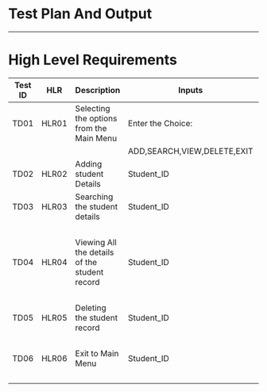 # Test Plan And Output
------------------------
  # High Level Requirements
  
  
Test ID	 |    HLR	    |                  Description                       |            Inputs          	|      Expected O/P	         |         Actual O/P             |
---------|------------|----------------------------------------------------|------------------------------|----------------------------|--------------------------------|
TD01	   |    HLR01	  |       Selecting the  options from the Main Menu	   | Enter the Choice:            |  Contents of menu Displayed|      Contents of menu Displayed|
         |            |                                                    |   ADD,SEARCH,VIEW,DELETE,EXIT|        Successfully	       |            Successfully        | 
TD02	   |    HLR02	  |               Adding student Details	             |             Student_ID	      |   Added Record Succesfully |    Add the record of thestudent|
TD03	   |    HLR03	  |       Searching the student details	               |           Student_ID	        |  Searched the Record       |   Search a particular student's| 
         |            |                                                    |                              |           successfully	   |             record             |
TD04	   |    HLR04	  |       Viewing All the details of the student record|	          Student_ID	      |    Viewed All the records  |   View allsavedstudent'srecord |
         |            |                                                    |                              |           Successfully	   |                                |
TD05	   |    HLR05	  |            Deleting the student record	           |             Student_ID	      |     Student Record Deleted |  Deletthespecifiedstudent's    |
         |            |                                                    |                              |           Successfully	   |               record           |
TD06	   |    HLR06	  |                 Exit to Main Menu	                 |           Student_ID	        | Successfully Returned to   |    Return to the main menu     |
         |            |                                                    |                              |        Main Menu	         |                                |

